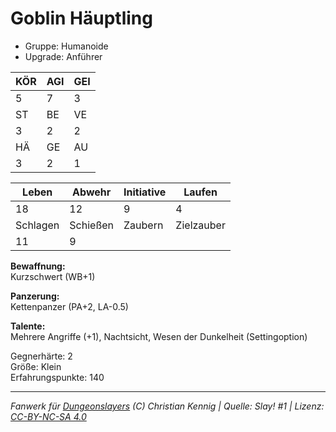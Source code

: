 # Goblin Häuptling  
- Gruppe: Humanoide  
- Upgrade: Anführer  

| KÖR | AGI | GEI |  
| --- | --- | --- |  
| 5   | 7   | 3   |
| ST  | BE  | VE  |  
| 3   | 2   | 2   |
| HÄ  | GE  | AU  |  
| 3   | 2   | 1   |


| Leben    | Abwehr   | Initiative | Laufen     |
| -------- | -------- | ---------- | ---------- |
| 18       | 12       | 9          | 4          |
| Schlagen | Schießen | Zaubern    | Zielzauber |
| 11       | 9        |            |            |

**Bewaffnung:**  
Kurzschwert (WB+1)

**Panzerung:**  
Kettenpanzer (PA+2, LA-0.5)

**Talente:**  
Mehrere Angriffe (+1), Nachtsicht, Wesen der Dunkelheit (Settingoption)

Gegnerhärte: 2  
Größe: Klein  
Erfahrungspunkte: 140  



___
*Fanwerk für [Dungeonslayers](https://www.dungeonslayers.net/) (C) Christian Kennig | Quelle: Slay! #1 | Lizenz: [CC-BY-NC-SA 4.0](https://creativecommons.org/licenses/by-nc-sa/4.0/deed.de)*